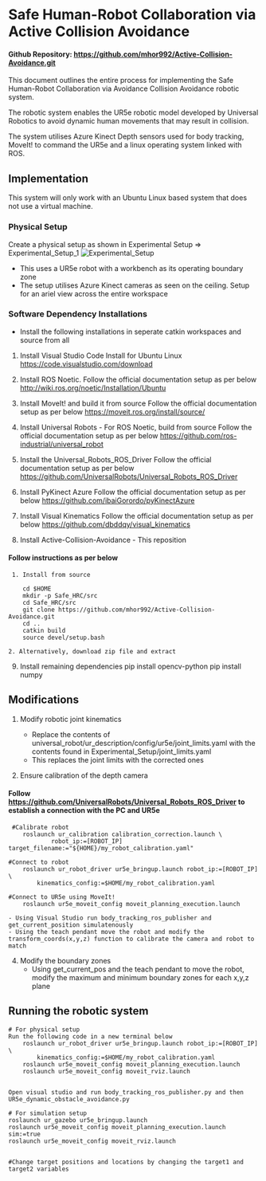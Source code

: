 # Safe Human-Robot Collaboration via Active Collision Avoidance
#### Github Repository: https://github.com/mhor992/Active-Collision-Avoidance.git

 This document outlines the entire process for implementing the Safe Human-Robot Collaboration via Avoidance Collision Avoidance robotic system.
 
 The robotic system enables the UR5e robotic model developed by Universal Robotics to avoid dynamic human movements that may result in collision.
 
 The system utilises Azure Kinect Depth sensors used for body tracking, MoveIt! to command the UR5e and a linux operating system linked with ROS.
 
## Implementation
 
 This system will only work with an Ubuntu Linux based system that does not use a virtual machine.
 
### Physical Setup

 Create a physical setup as shown in Experimental Setup => Experimental_Setup_1
 ![Experimental_Setup](https://github.com/mhor992/Active-Collision-Avoidance/assets/87846690/99af9676-9530-4cc6-88ee-9b53f41bac15)

 - This uses a UR5e robot with a workbench as its operating boundary zone
 - The setup utilises Azure Kinect cameras as seen on the ceiling. Setup for an ariel view across the entire workspace
 
### Software Dependency Installations
 - Install the following installations in seperate catkin workspaces and source from all
 
 1. Install Visual Studio Code
 Install for Ubuntu Linux
 https://code.visualstudio.com/download

 2. Install ROS Noetic.
 Follow the official documentation setup as per below
 http://wiki.ros.org/noetic/Installation/Ubuntu
 
 3. Install MoveIt! and build it from source
 Follow the official documentation setup as per below
 https://moveit.ros.org/install/source/

 4. Install Universal Robots - For ROS Noetic, build from source
 Follow the official documentation setup as per below
 https://github.com/ros-industrial/universal_robot
 
 5. Install the Universal_Robots_ROS_Driver
 Follow the official documentation setup as per below
 https://github.com/UniversalRobots/Universal_Robots_ROS_Driver
 
 6. Install PyKinect Azure
 Follow the official documentation setup as per below
 https://github.com/ibaiGorordo/pyKinectAzure
 
 7. Install Visual Kinematics
 Follow the official documentation setup as per below
 https://github.com/dbddqy/visual_kinematics
 
 8. Install Active-Collision-Avoidance - This reposition
 #### Follow instructions as per below
 
	 1. Install from source
	 
  		cd $HOME
  		mkdir -p Safe_HRC/src
  		cd Safe_HRC/src
  		git clone https://github.com/mhor992/Active-Collision-Avoidance.git
  		cd ..
  		catkin build
  		source devel/setup.bash
 
	2. Alternatively, download zip file and extract
	
 9. Install remaining dependencies
	 pip install opencv-python
	 pip install numpy
 
 
## Modifications
 
 1. Modify robotic joint kinematics
	- Replace the contents of universal_robot/ur_description/config/ur5e/joint_limits.yaml with the contents found in Experimental_Setup/joint_limits.yaml
	- This replaces the joint limits with the corrected ones
	
 2. Ensure calibration of the depth camera
 #### Follow https://github.com/UniversalRobots/Universal_Robots_ROS_Driver to establish a connection with the PC and UR5e	
	 #Calibrate robot 
	 	roslaunch ur_calibration calibration_correction.launch \
				robot_ip:=[ROBOT_IP] target_filename:="${HOME}/my_robot_calibration.yaml"
    
	#Connect to robot
		roslaunch ur_robot_driver ur5e_bringup.launch robot_ip:=[ROBOT_IP] \
			kinematics_config:=$HOME/my_robot_calibration.yaml

	#Connect to UR5e using MoveIt!
		roslaunch ur5e_moveit_config moveit_planning_execution.launch
		
	- Using Visual Studio run body_tracking_ros_publisher and get_current_position simulatenously
	- Using the teach pendant move the robot and modify the transform_coords(x,y,z) function to calibrate the camera and robot to match
	
 4. Modify the boundary zones
	- Using get_current_pos and the teach pendant to move the robot, modify the maximum and minimum boundary zones for each x,y,z plane
	
## Running the robotic system
	# For physical setup
	Run the following code in a new terminal below
		roslaunch ur_robot_driver ur5e_bringup.launch robot_ip:=[ROBOT_IP] \
			kinematics_config:=$HOME/my_robot_calibration.yaml
		roslaunch ur5e_moveit_config moveit_planning_execution.launch
		roslaunch ur5e_moveit_config moveit_rviz.launch

	
	Open visual studio and run body_tracking_ros_publisher.py and then UR5e_dynamic_obstacle_avoidance.py
	
	# For simulation setup 
	roslaunch ur_gazebo ur5e_bringup.launch
	roslaunch ur5e_moveit_config moveit_planning_execution.launch sim:=true
	roslaunch ur5e_moveit_config moveit_rviz.launch

	
	#Change target positions and locations by changing the target1 and target2 variables
